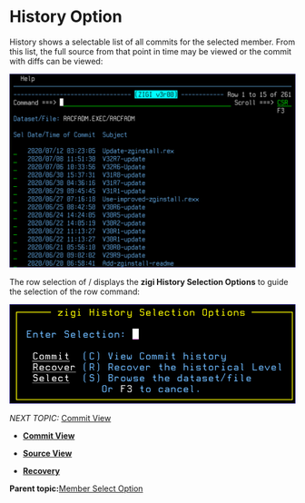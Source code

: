 # History Option

History shows a selectable list of all commits for the selected member. From this list, the full source from that point in time may be viewed or the commit with diffs can be viewed:

![](media/g_history_option_1.png)

The row selection of / displays the **zigi History Selection Options** to guide the selection of the row command:

![](media/g_history_option_2.png)

*NEXT TOPIC:* [Commit View](r_commit_view.md)

-   **[Commit View](r_commit_view.md)**  

-   **[Source View](r_source_view.md)**  

-   **[Recovery](r_recovery.md)**  


**Parent topic:**[Member Select Option](r_member_select_option.md)

